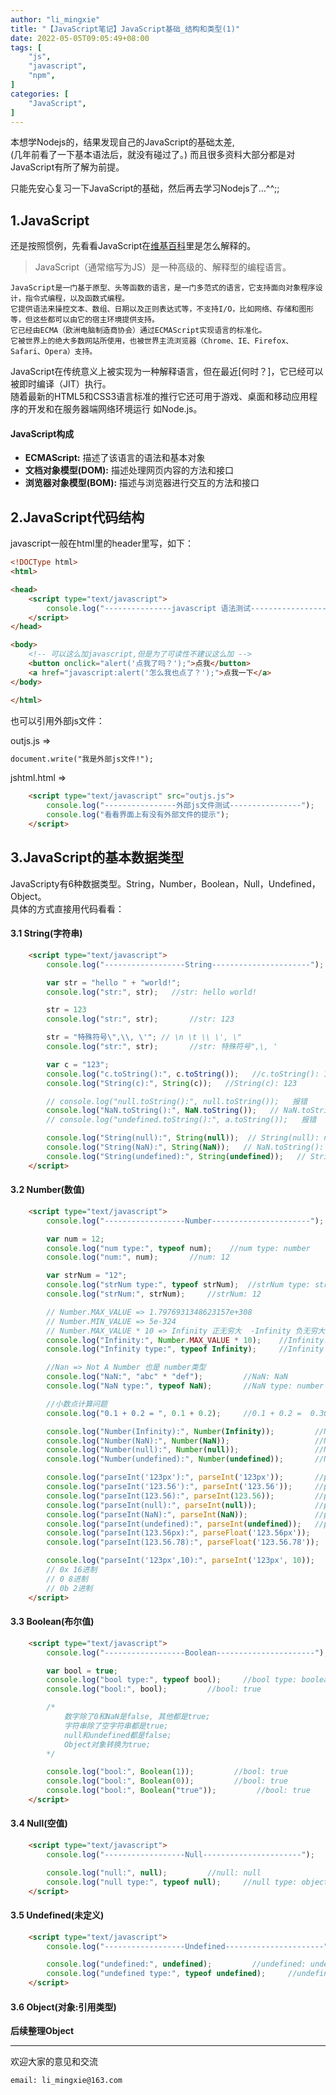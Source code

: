 ```yaml
---
author: "li_mingxie"
title: "【JavaScript笔记】JavaScript基础_结构和类型(1)"
date: 2022-05-05T09:05:49+08:00
tags: [
    "js",
    "javascript",
    "npm",
]
categories: [
    "JavaScript",
]
---
```


本想学Nodejs的，结果发现自己的JavaScript的基础太差,  
(几年前看了一下基本语法后，就没有碰过了。)
而且很多资料大部分都是对JavaScript有所了解为前提。  

只能先安心复习一下JavaScript的基础，然后再去学习Nodejs了...^^;;

## 1.JavaScript

还是按照惯例，先看看JavaScript在[维基百科](https://zh.wikipedia.org/wiki/JavaScript)里是怎么解释的。  

> JavaScript（通常缩写为JS）是一种高级的、解释型的编程语言。  

```
JavaScript是一门基于原型、头等函数的语言，是一门多范式的语言，它支持面向对象程序设计，指令式编程，以及函数式编程。  
它提供语法来操控文本、数组、日期以及正则表达式等，不支持I/O，比如网络、存储和图形等，但这些都可以由它的宿主环境提供支持。  
它已经由ECMA（欧洲电脑制造商协会）通过ECMAScript实现语言的标准化。  
它被世界上的绝大多数网站所使用，也被世界主流浏览器（Chrome、IE、Firefox、Safari、Opera）支持。
```

JavaScript在传统意义上被实现为一种解释语言，但在最近[何时？]，它已经可以被即时编译（JIT）执行。  
随着最新的HTML5和CSS3语言标准的推行它还可用于游戏、桌面和移动应用程序的开发和在服务器端网络环境运行 如Node.js。  

#### JavaScript构成

* **ECMAScript:** 描述了该语言的语法和基本对象
* **文档对象模型(DOM):** 描述处理网页内容的方法和接口
* **浏览器对象模型(BOM):** 描述与浏览器进行交互的方法和接口

## 2.JavaScript代码结构

javascript一般在html里的header里写，如下：

```html
<!DOCType html>
<html>

<head>
    <script type="text/javascript">
        console.log("---------------javascript 语法测试-----------------");
    </script>
</head>

<body>
    <!-- 可以这么加javascript,但是为了可读性不建议这么加 -->
    <button onclick="alert('点我了吗？');">点我</button>
    <a href="javascript:alert('怎么我也点了？');">点我一下</a>
</body>

</html>
```

也可以引用外部js文件：

outjs.js =>

```html
document.write("我是外部js文件!");
```

jshtml.html =>

```html
    <script type="text/javascript" src="outjs.js">
        console.log("----------------外部js文件测试----------------");
        console.log("看看界面上有没有外部文件的提示");
    </script>
```

## 3.JavaScript的基本数据类型

JavaScripty有6种数据类型。String，Number，Boolean，Null，Undefined，Object。  
具体的方式直接用代码看看：  

#### 3.1 String(字符串)

```html
    <script type="text/javascript">
        console.log("------------------String----------------------");

        var str = "hello " + "world!";
        console.log("str:", str);   //str: hello world!

        str = 123
        console.log("str:", str);       //str: 123

        str = "特殊符号\",\\, \'"; // \n \t \\ \', \"
        console.log("str:", str);       //str: 特殊符号",\, '

        var c = "123";
        console.log("c.toString():", c.toString());   //c.toString(): 123
        console.log("String(c):", String(c));   //String(c): 123

        // console.log("null.toString():", null.toString());   报错
        console.log("NaN.toString():", NaN.toString());   // NaN.toString(): NaN
        // console.log("undefined.toString():", a.toString());   报错

        console.log("String(null):", String(null));  // String(null): null
        console.log("String(NaN):", String(NaN));   // NaN.toString(): NaN
        console.log("String(undefined):", String(undefined));   // String(undefined): undefined
    </script>
```

#### 3.2 Number(数值)

```html
    <script type="text/javascript">
        console.log("------------------Number----------------------");

        var num = 12;
        console.log("num type:", typeof num);    //num type: number
        console.log("num:", num);       //num: 12

        var strNum = "12";
        console.log("strNum type:", typeof strNum);  //strNum type: string
        console.log("strNum:", strNum);     //strNum: 12

        // Number.MAX_VALUE => 1.7976931348623157e+308
        // Number.MIN_VALUE => 5e-324
        // Number.MAX_VALUE * 10 => Infinity 正无穷大  -Infinity 负无穷大
        console.log("Infinity:", Number.MAX_VALUE * 10);    //Infinity: Infinity
        console.log("Infinity type:", typeof Infinity);     //Infinity type: number

        //Nan => Not A Number 也是 number类型
        console.log("NaN:", "abc" * "def");         //NaN: NaN
        console.log("NaN type:", typeof NaN);       //NaN type: number

        //小数点计算问题
        console.log("0.1 + 0.2 = ", 0.1 + 0.2);     //0.1 + 0.2 =  0.30000000000000004

        console.log("Number(Infinity):", Number(Infinity));         //Number(Infinity): Infinity
        console.log("Number(NaN):", Number(NaN));                   //Number(NaN): NaN
        console.log("Number(null):", Number(null));                 //Number(null): 0
        console.log("Number(undefined):", Number(undefined));       //Number(undefined): NaN

        console.log("parseInt('123px'):", parseInt('123px'));       //parseInt('123px'): 123
        console.log("parseInt('123.56'):", parseInt('123.56'));     //parseInt('123.56'): 123
        console.log("parseInt(123.56):", parseInt(123.56));         //parseInt(123.56): 123
        console.log("parseInt(null):", parseInt(null));             //parseInt(null): NaN
        console.log("parseInt(NaN):", parseInt(NaN));               //parseInt(NaN): NaN
        console.log("parseInt(undefined):", parseInt(undefined));   //parseInt(undefined): NaN
        console.log("parseInt(123.56px):", parseFloat('123.56px'));       //parseInt(123.56px): 123.56
        console.log("parseInt(123.56.78):", parseFloat('123.56.78'));      //parseInt(123.56.78): 123.56

        console.log("parseInt('123px',10):", parseInt('123px', 10));       //parseInt('123px'): 123 后面的参数标识进制(这里说的是10进制)
        // 0x 16进制
        // 0 8进制
        // 0b 2进制
    </script>
```

#### 3.3 Boolean(布尔值)

```html
    <script type="text/javascript">
        console.log("------------------Boolean----------------------");

        var bool = true;
        console.log("bool type:", typeof bool);     //bool type: boolean
        console.log("bool:", bool);         //bool: true

        /*
            数字除了0和NaN是false, 其他都是true;
            字符串除了空字符串都是true;
            null和undefined都是false;
            Object对象转换为true;
        */

        console.log("bool:", Boolean(1));         //bool: true
        console.log("bool:", Boolean(0));         //bool: true
        console.log("bool:", Boolean("true"));         //bool: true
    </script>
```

#### 3.4 Null(空值)

```html
    <script type="text/javascript">
        console.log("------------------Null----------------------");

        console.log("null:", null);         //null: null
        console.log("null type:", typeof null);     //null type: object
    </script>
```

#### 3.5 Undefined(未定义)

```html
    <script type="text/javascript">
        console.log("------------------Undefined----------------------");

        console.log("undefined:", undefined);         //undefined: undefined
        console.log("undefined type:", typeof undefined);     //undefined type: undefined
    </script>
```

#### 3.6 Object(对象:引用类型)

**后续整理Object**

----------------------------------------------
欢迎大家的意见和交流

`email: li_mingxie@163.com`
